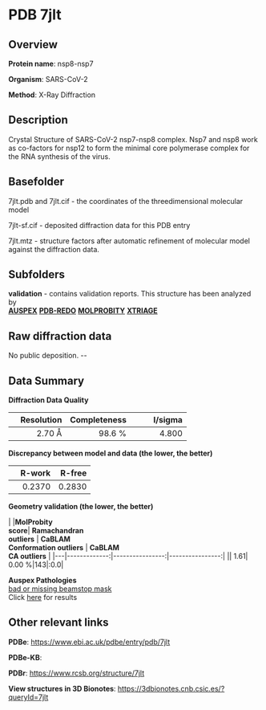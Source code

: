 # PDB 7jlt

## Overview

**Protein name**: nsp8-nsp7

**Organism**: SARS-CoV-2

**Method**: X-Ray Diffraction

## Description

Crystal Structure of SARS-CoV-2 nsp7-nsp8 complex. Nsp7 and nsp8 work as co-factors for nsp12 to form the minimal core polymerase complex for the RNA synthesis of the virus.

## Basefolder

7jlt.pdb and 7jlt.cif - the coordinates of the threedimensional molecular model

7jlt-sf.cif - deposited diffraction data for this PDB entry

7jlt.mtz - structure factors after automatic refinement of molecular model against the diffraction data.

## Subfolders





**validation** - contains validation reports. This structure has been analyzed by <br>[**AUSPEX**](https://github.com/thorn-lab/coronavirus_structural_task_force/tree/master/pdb/nsp8-nsp7/SARS-CoV-2/7jlt/validation/auspex) [**PDB-REDO**](https://github.com/thorn-lab/coronavirus_structural_task_force/tree/master/pdb/nsp8-nsp7/SARS-CoV-2/7jlt/validation/pdb-redo) [**MOLPROBITY**](https://github.com/thorn-lab/coronavirus_structural_task_force/tree/master/pdb/nsp8-nsp7/SARS-CoV-2/7jlt/validation/molprobity) [**XTRIAGE**](https://github.com/thorn-lab/coronavirus_structural_task_force/blob/master/pdb/nsp8-nsp7/SARS-CoV-2/7jlt/validation/Xtriage_output.log)   



## Raw diffraction data

No public deposition. --<br> 

## Data Summary
**Diffraction Data Quality**

|   | Resolution | Completeness| I/sigma |
|---|-------------:|----------------:|--------------:|
|   |2.70 Å|98.6  %|<img width=50/>4.800|

**Discrepancy between model and data (the lower, the better)**

|   | **R-work**| **R-free**   
|---|-------------:|----------------:|           
||  0.2370|  0.2830|

**Geometry validation (the lower, the better)**

|   |**MolProbity<br>score**| **Ramachandran<br>outliers** | **CaBLAM<br>Conformation outliers** | **CaBLAM<br>CA outliers** |
|---|-------------:|----------------:|----------------:|
||  1.61|  0.00 %|143|:0.0|

**Auspex Pathologies**<br> [bad or missing beamstop mask](https://www.auspex.de/pathol/#2)<br>Click [here](https://github.com/thorn-lab/coronavirus_structural_task_force/blob/master/pdb/nsp8-nsp7/SARS-CoV-2/7jlt/validation/auspex/7jlt_auspex_comments.txt)  for results

 



## Other relevant links 
**PDBe**:  https://www.ebi.ac.uk/pdbe/entry/pdb/7jlt

**PDBe-KB**:  
 
**PDBr**: https://www.rcsb.org/structure/7jlt 

**View structures in 3D Bionotes**: https://3dbionotes.cnb.csic.es/?queryId=7jlt

